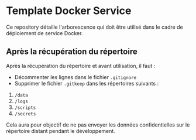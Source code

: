 # Template Docker Service
Ce repository détaille l'arborescence qui doit être utilisé dans le cadre de déploiement de service Docker.  

## Après la récupération du répertoire
Après la récupération du répertoire et avant utilisation, il faut :
- Décommenter les lignes dans le fichier `.gitignore`
- Supprimer le fichier `.gitkeep` dans les répertoires suivants :
1. `/data`
2. `/logs`
3. `/scripts`
4. `/secrets`

Cela aura pour objectif de ne pas envoyer les données confidentielles sur le répertoire distant pendant le développement. 